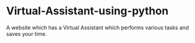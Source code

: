 # Virtual-Assistant-using-python
A website which has a Virtual Assistant which performs various tasks and saves your time.
